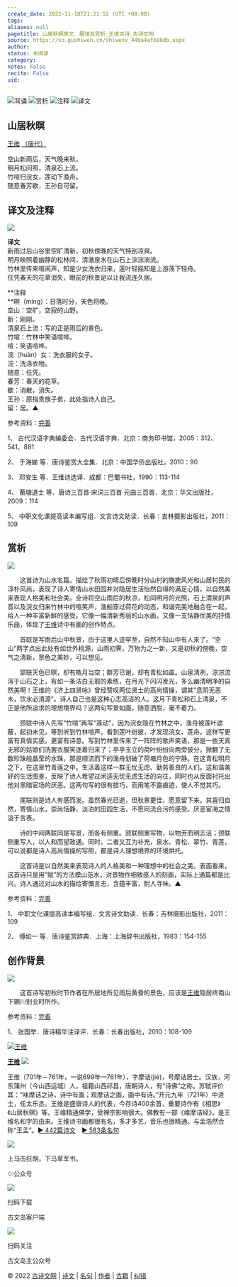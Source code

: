 ```yaml
---
create_date: 2022-11-18T21:21:52 (UTC +08:00)
tags: 
aliases: null
pagetitle: 山居秋暝原文、翻译及赏析_王维古诗_古诗文网
source: https://so.gushiwen.cn/shiwenv_44ba4afb80db.aspx
author: 
status: 未阅读
category: 
notes: False
recite: False
uid: 
---
```


![背诵](https://song.gushiwen.cn/siteimg/bei-pic.png) ![赏析](https://song.gushiwen.cn/siteimg/shang-pic.png) ![注释](https://song.gushiwen.cn/siteimg/zhu-pic.png) ![译文](https://song.gushiwen.cn/siteimg/yi-pic.png)

## 山居秋暝

[王维](https://so.gushiwen.cn/authorv_52fceee85532.aspx) [〔唐代〕](https://so.gushiwen.cn/shiwens/default.aspx?cstr=%e5%94%90%e4%bb%a3)

空山新雨后，天气晚来秋。  
明月松间照，清泉石上流。  
竹喧归浣女，莲动下渔舟。  
随意春芳歇，王孙自可留。

## 译文及注释

![](https://song.gushiwen.cn/siteimg/speak-er.png)

**译文**  
新雨过后山谷里空旷清新，初秋傍晚的天气特别凉爽。  
明月映照着幽静的松林间，清澈泉水在山石上淙淙淌流。  
竹林里传来喧闹声，知是少女洗衣归来，莲叶轻摇知是上游荡下轻舟。  
任凭春天的花草消失，眼前的秋景足以让我流连久居。

**注释  
**暝（míng）：日落时分，天色将晚。  
空山：空旷，空寂的山野。  
新：刚刚。  
清泉石上流：写的正是雨后的景色。  
竹喧：竹林中笑语喧哗。  
喧：笑语喧哗。  
浣（huàn）女：洗衣服的女子。  
浣：洗涤衣物。  
随意：任凭。  
春芳：春天的花草。  
歇：消散，消失。  
王孙：原指贵族子弟，此处指诗人自己。  
留：居。▲

参考资料：[完善](https://so.gushiwen.cn/jiucuo.aspx?u=%e7%bf%bb%e8%af%91764%e3%80%8a%e8%af%91%e6%96%87%e5%8f%8a%e6%b3%a8%e9%87%8a%e3%80%8b)

1、 古代汉语字典编委会．古代汉语字典．北京：商务印书馆，2005：312、541、881

2、 于海娣 等．唐诗鉴赏大全集．北京：中国华侨出版社，2010：90

3、 邓安生 等．王维诗选译．成都：巴蜀书社，1990：113-114

4、 蘅塘退士 等．唐诗三百首·宋词三百首·元曲三百首．北京：华文出版社，2009：114

5、 中职文化课提高读本编写组．文言诗文助读．长春：吉林摄影出版社，2011：109

## 赏析

![](https://song.gushiwen.cn/siteimg/speak-er.png)

　　这首诗为山水名篇。描绘了秋雨初晴后傍晚时分山村的旖旎风光和山居村民的淳朴风尚，表现了诗人寄情山水田园并对隐居生活怡然自得的满足心情，以自然美来表现人格美和社会美。全诗将空山雨后的秋凉，松间明月的光照，石上清泉的声音以及浣女归来竹林中的喧笑声，渔船穿过荷花的动态，和谐完美地融合在一起，给人一种丰富新鲜的感受。它像一幅清新秀丽的山水画，又像一支恬静优美的抒情乐曲，体现了[王维](https://so.gushiwen.cn/authorv_52fceee85532.aspx)诗中有画的创作特点。

　　首联是写雨后山中秋景，由于这里人迹罕至，自然不知山中有人来了。“空山”两字点出此处有如世外桃源，山雨初霁，万物为之一新，又是初秋的傍晚，空气之清新，景色之美妙，可以想见。

　　颔联天色已暝，却有皓月当空；群芳已谢，却有青松如盖。山泉清冽，淙淙流泻于山石之上，有如一条洁白无瑕的素练，在月光下闪闪发光，多么幽清明净的自然美啊！王维的《济上四贤咏》曾经赞叹两位贤士的高尚情操，谓其"息阴无恶木，饮水必清源”。诗人自己也是这种心志高洁的人。这月下青松和石上清泉，不正是他所追求的理想境界吗？这两句写景如画，随意洒脱，毫不着力。

　　颈联中诗人先写“竹喧”再写“莲动”，因为浣女隐在竹林之中，渔舟被莲叶遮蔽，起初未见，等到听到竹林喧声，看到莲叶纷披，才发现浣女、莲舟。这样写更富有真情实感，更富有诗意。写到竹林里传来了一阵阵的歌声笑语，那是一些天真无邪的姑娘们洗罢衣服笑逐着归来了；亭亭玉立的荷叶纷纷向两旁披分，掀翻了无数珍珠般晶莹的水珠，那是顺流而下的渔舟划破了荷塘月色的宁静。在这青松明月之下，在这翠竹青莲之中，生活着这样一群无忧无虑、勤劳善良的人们。这和谐美好的生活图景，反映了诗人希望过闲适无忧无虑生活的向往，同时也从反面衬托出他对黑暗官场的厌恶。这两句写的很有技巧，而用笔不露痕迹，使人不觉其巧。

　　尾联则是诗人有感而发。虽然春光已逝，但秋景更佳，愿意留下来。其喜归自然，寄情山水，崇尚恬静、淡泊的田园生活，不愿同流合污的感受。厌恶宦海之情溢于言表。

　　诗的中间两联同是写景，而各有侧重。颔联侧重写物，以物芳而明志洁；颈联侧重写人，以人和而望政通。同时，二者又互为补充，泉水、青松、翠竹、青莲，可以说都是诗人高尚情操的写照，都是诗人理想境界的环境烘托。

　　这首诗是以自然美来表现诗人的人格美和一种理想中的社会之美。表面看来，这首诗只是用“赋”的方法模山范水，对景物作细致感人的刻画，实际上通篇都是比兴。诗人通过对山水的描绘寄慨言志，含蕴丰富，耐人寻味。▲

参考资料：[完善](https://so.gushiwen.cn/jiucuo.aspx?u=%e8%b5%8f%e6%9e%90913%e3%80%8a%e8%b5%8f%e6%9e%90%e3%80%8b)

1、 中职文化课提高读本编写组．文言诗文助读．长春：吉林摄影出版社，2011：109

2、 傅如一 等．唐诗鉴赏辞典．上海：上海辞书出版社，1983：154-155

## 创作背景

![](https://song.gushiwen.cn/siteimg/speak-er.png)

　　这首诗写初秋时节作者在所居地所见雨后黄昏的景色，应该是[王维](https://so.gushiwen.cn/authorv_52fceee85532.aspx)隐居终南山下辋川别业时所作。

参考资料：[完善](https://so.gushiwen.cn/jiucuo.aspx?u=%e8%b5%8f%e6%9e%9021322%e3%80%8a%e5%88%9b%e4%bd%9c%e8%83%8c%e6%99%af%e3%80%8b)

1、 张国举．唐诗精华注译评．长春：长春出版社，2010：108-109

[![王维](https://song.gushiwen.cn/authorImg/wangwei.jpg)](https://so.gushiwen.cn/authorv_52fceee85532.aspx)

[**王维**](https://so.gushiwen.cn/authorv_52fceee85532.aspx) ![](https://song.gushiwen.cn/siteimg/speak-er.png)

王维（701年－761年，一说699年—761年），字摩诘(jié)，号摩诘居士。汉族，河东蒲州（今山西运城）人，祖籍山西祁县，唐朝诗人，有“诗佛”之称。苏轼评价其：“味摩诘之诗，诗中有画；观摩诘之画，画中有诗。”开元九年（721年）中进士，任太乐丞。王维是盛唐诗人的代表，今存诗400余首，重要诗作有《相思》《山居秋暝》等。王维精通佛学，受禅宗影响很大。佛教有一部《维摩诘经》，是王维名和字的由来。王维诗书画都很有名，多才多艺，音乐也很精通。与孟浩然合称“王孟”。[► 442篇诗文](https://so.gushiwen.cn/shiwens/default.aspx?astr=%e7%8e%8b%e7%bb%b4)　[► 583条名句](https://so.gushiwen.cn/mingjus/default.aspx?astr=%e7%8e%8b%e7%bb%b4)

![](https://song.gushiwen.cn/siteimg/app/erma_guwendao.png)

上马击狂胡，下马草军书。

⇦公众号

![](https://song.gushiwen.cn/siteimg/app/appdownGwd2021.png)

扫码下载

古文岛客户端

![](https://song.gushiwen.cn/siteimg/app/erma_guwendao.png)

扫码关注

古文岛主公众号

© 2022 [古诗文网](https://www.gushiwen.cn/) | [诗文](https://so.gushiwen.cn/shiwens/) | [名句](https://so.gushiwen.cn/mingjus/) | [作者](https://so.gushiwen.cn/authors/) | [古籍](https://so.gushiwen.cn/guwen/) | [纠错](https://so.gushiwen.cn/jiucuo.aspx?u=)
